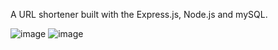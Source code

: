 A URL shortener built with the Express.js, Node.js and mySQL.

![image](https://github.com/user-attachments/assets/8a5c018f-9522-4018-8c32-334991f10a2c)
![image](https://github.com/user-attachments/assets/af09548f-1df6-401a-8ca4-53b79485957c)
